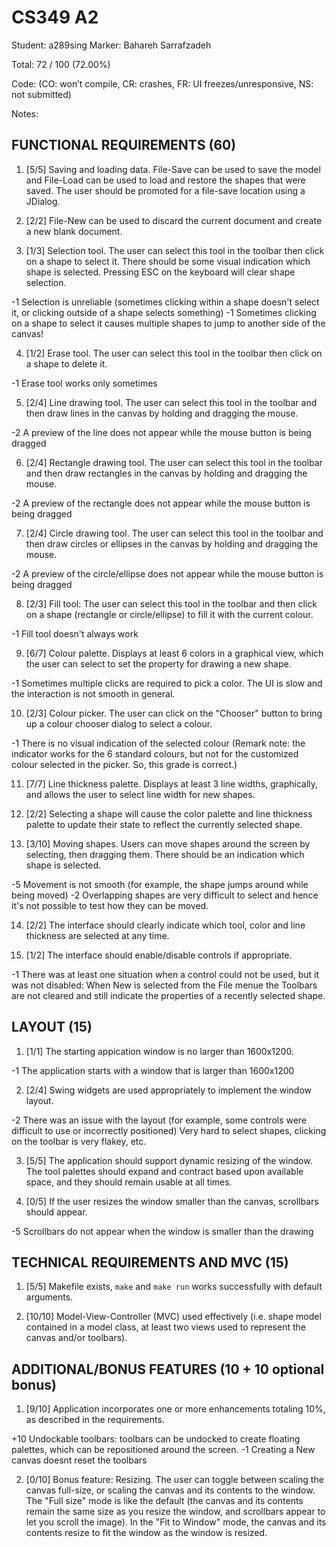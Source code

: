 # CS349 A2
Student: a289sing
Marker: Bahareh Sarrafzadeh


Total: 72 / 100 (72.00%)

Code: 
(CO: won’t compile, CR: crashes, FR: UI freezes/unresponsive, NS: not submitted)


Notes:   


## FUNCTIONAL REQUIREMENTS (60)

1. [5/5] Saving and loading data. File-Save can be used to save the model and File-Load can be used to load and restore the shapes that were saved. The user should be promoted for a file-save location using a JDialog.

2. [2/2] File-New can be used to discard the current document and create a new blank document.

3. [1/3] Selection tool. The user can select this tool in the toolbar then click on a shape to select it. There should be some visual indication which shape is selected. Pressing ESC on the keyboard will clear shape selection.

-1 Selection is unreliable (sometimes clicking within a shape doesn't select it, or clicking outside of a shape selects something) 
-1 Sometimes clicking on a shape to select it causes multiple shapes to jump to another side of the canvas!

4. [1/2] Erase tool. The user can select this tool in the toolbar then click on a shape to delete it.

-1 Erase tool works only sometimes

5. [2/4] Line drawing tool. The user can select this tool in the toolbar and then draw lines in the canvas by holding and dragging the mouse.

-2 A preview of the line does not appear while the mouse button is being dragged

6. [2/4] Rectangle drawing tool. The user can select this tool in the toolbar and then draw rectangles in the canvas by holding and dragging the mouse.

-2 A preview of the rectangle does not appear while the mouse button is being dragged

7. [2/4] Circle drawing tool. The user can select this tool in the toolbar and then draw circles or ellipses in the canvas by holding and dragging the mouse.

-2 A preview of the circle/ellipse does not appear while the mouse button is being dragged

8. [2/3] Fill tool: The user can select this tool in the toolbar and then click on a shape (rectangle or circle/ellipse) to fill it with the current colour.

-1 Fill tool doesn't always work

9. [6/7] Colour palette. Displays at least 6 colors in a graphical view, which the user can select to set the property for drawing a new shape.

-1 Sometimes multiple clicks are required to pick a color. The UI is slow and the interaction is not smooth in general.

10. [2/3] Colour picker. The user can click on the "Chooser" button to bring up a colour chooser dialog to select a colour.

-1 There is no visual indication of the selected colour
(Remark note: the indicator works for the 6 standard colours, but not for the customized colour selected in the picker. So, this grade is correct.)

11. [7/7] Line thickness palette. Displays at least 3 line widths, graphically, and allows the user to select line width for new shapes.

12. [2/2] Selecting a shape will cause the color palette and line thickness palette to update their state to reflect the currently selected shape.

13. [3/10] Moving shapes. Users can move shapes around the screen by selecting, then dragging them. There should be an indication which shape is selected. 

-5 Movement is not smooth (for example, the shape jumps around while being moved)
-2 Overlapping shapes are very difficult to select and hence it's not possible to test how they can be moved.

14. [2/2] The interface should clearly indicate which tool, color and line thickness are selected at any time.

15. [1/2] The interface should enable/disable controls if appropriate.

-1 There was at least one situation when a control could not be used, but it was not disabled:
When New is selected from the File menue the Toolbars are not cleared and still indicate the properties of a recently selected shape.


## LAYOUT (15)

1. [1/1] The starting appication window is no larger than 1600x1200.

-1 The application starts with a window that is larger than 1600x1200

2. [2/4] Swing widgets are used appropriately to implement the window layout.

-2 There was an issue with the layout (for example, some controls were difficult to use or incorrectly positioned)
Very hard to select shapes, clicking on the toolbar is very flakey, etc.

3. [5/5] The application should support dynamic resizing of the window. The tool palettes should expand and contract based upon available space, and they should remain usable at all times.

4. [0/5] If the user resizes the window smaller than the canvas, scrollbars should appear.

-5 Scrollbars do not appear when the window is smaller than the drawing


## TECHNICAL REQUIREMENTS AND MVC (15)

1. [5/5] Makefile exists, `make` and `make run` works successfully with default arguments.

2. [10/10] Model-View-Controller (MVC) used effectively (i.e. shape model contained in a model class, at least two views used to represent the canvas and/or toolbars).



## ADDITIONAL/BONUS FEATURES (10 + 10 optional bonus)

1. [9/10] Application incorporates one or more enhancements totaling 10%, as described in the requirements.

+10 Undockable toolbars: toolbars can be undocked to create floating palettes, which can be repositioned around the screen.
-1 Creating a New canvas doesnt reset the toolbars

2. [0/10] Bonus feature: Resizing. The user can toggle between scaling the canvas full-size, or scaling the canvas and its contents to the window. The "Full size" mode is like the default (the canvas and its contents remain the same size as you resize the window, and scrollbars appear to let you scroll the image). In the "Fit to Window" mode, the canvas and its contents resize to fit the window as the window is resized.
